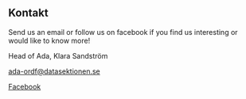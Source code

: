 ## Kontakt

Send us an email or follow us on facebook if you find us interesting or would like to know more!

Head of Ada,
Klara Sandström

[ada-ordf@datasektionen.se](mailto:ada-ordf@datasektionen.se)

[Facebook](https://www.facebook.com/ADAKTH)
